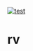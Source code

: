 [![test](https://github.com/kkentzo/rv/actions/workflows/test.yml/badge.svg?branch=main)](https://github.com/kkentzo/rv/actions/workflows/test.yml)

# rv
